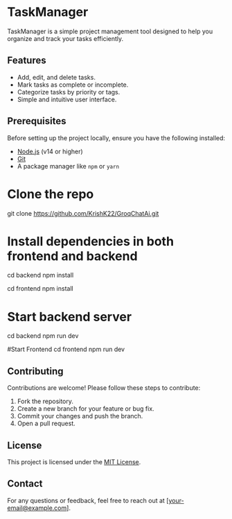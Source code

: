 # TaskManager

TaskManager is a simple project management tool designed to help you organize and track your tasks efficiently.

## Features
- Add, edit, and delete tasks.
- Mark tasks as complete or incomplete.
- Categorize tasks by priority or tags.
- Simple and intuitive user interface.

## Prerequisites
Before setting up the project locally, ensure you have the following installed:
- [Node.js](https://nodejs.org/) (v14 or higher)
- [Git](https://git-scm.com/)
- A package manager like `npm` or `yarn`
# Clone the repo
git clone https://github.com/KrishK22/GroqChatAi.git

# Install dependencies in both frontend and backend 
cd backend 
npm install

cd frontend
npm install

# Start backend server
cd backend
npm run dev

#Start Frontend 
cd frontend
npm run dev


## Contributing
Contributions are welcome! Please follow these steps to contribute:
1. Fork the repository.
2. Create a new branch for your feature or bug fix.
3. Commit your changes and push the branch.
4. Open a pull request.

## License
This project is licensed under the [MIT License](LICENSE).

## Contact
For any questions or feedback, feel free to reach out at [your-email@example.com].
